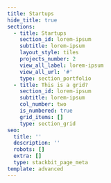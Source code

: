 ```yaml
---
title: Startups
hide_title: true
sections:
  - title: Startups
    section_id: lorem-ipsum
    subtitle: lorem-ipsum
    layout_style: tiles
    projects_number: 2
    view_all_label: lorem-ipsum
    view_all_url: '#'
    type: section_portfolio
  - title: This is a grid?
    section_id: lorem-ipsum
    subtitle: lorem-ipsum
    col_number: two
    is_numbered: true
    grid_items: []
    type: section_grid
seo:
  title: ''
  description: ''
  robots: []
  extra: []
  type: stackbit_page_meta
template: advanced
---
```

